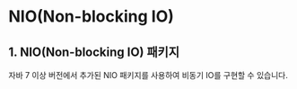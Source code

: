 # NIO(Non-blocking IO)

## 1. NIO(Non-blocking IO) 패키지

자바 7 이상 버전에서 추가된 NIO 패키지를 사용하여 비동기 IO를 구현할 수 있습니다.

